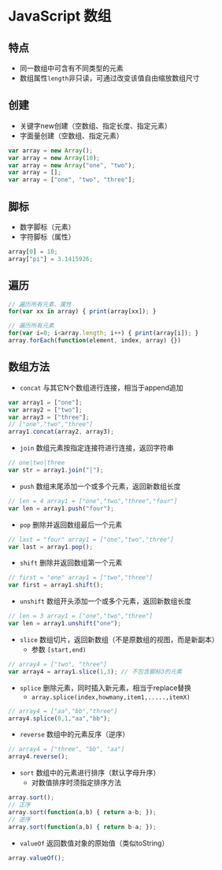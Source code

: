 # JavaScript 数组

## 特点

- 同一数组中可含有不同类型的元素
- 数组属性`length`非只读，可通过改变该值自由缩放数组尺寸

## 创建

- 关键字new创建（空数组、指定长度、指定元素）
- 字面量创建（空数组、指定元素）

```js
var array = new Array();
var array = new Array(10);
var array = new Array("one", "two");
var array = [];
var array = ["one", "two", "three"];
```

## 脚标

- 数字脚标（元素）
- 字符脚标（属性）

```js
array[0] = 10;
array["pi"] = 3.1415926;
```

## 遍历

```js
// 遍历所有元素、属性
for(var xx in array) { print(array[xx]); }

// 遍历所有元素
for(var i=0; i<array.length; i++) { print(array[i]); }
array.forEach(function(element, index, array) {})
```

## 数组方法

- `concat` 与其它N个数组进行连接，相当于append追加

```js
var array1 = ["one"];
var array2 = ["two"];
var array3 = ["three"];
// ["one","two","three"]
array1.concat(array2, array3);
```

- `join` 数组元素按指定连接符进行连接，返回字符串

```js
// one|two|three
var str = array1.join("|");
```

- `push` 数组末尾添加一个或多个元素，返回新数组长度

```js
// len = 4 array1 = ["one","two","three","four"]
var len = array1.push("four");
```

- `pop` 删除并返回数组最后一个元素

```js
// last = "four" array1 = ["one","two","three"]
var last = array1.pop();
```

- `shift` 删除并返回数组第一个元素

```js
// first = "one" array1 = ["two","three"]
var first = array1.shift();
```

- `unshift` 数组开头添加一个或多个元素，返回新数组长度

```js
// len = 3 array1 = ["one","two","three"]
var len = array1.unshift("one");
```

- `slice` 数组切片，返回新数组（不是原数组的视图，而是新副本）
  - 参数 `[start,end)`

```js
// array4 = ["two", "three"]
var array4 = array1.slice(1,3); // 不包含脚标3的元素
```

- `splice` 删除元素，同时插入新元素，相当于replace替换
  - `array.splice(index,howmany,item1,.....,itemX)`

```js
// array4 = ["aa","bb","three"]
array4.splice(0,1,"aa","bb");
```

- `reverse` 数组中的元素反序（逆序）

```js
// array4 = ["three", "bb", "aa"]
array4.reverse(); 
```

- `sort` 数组中的元素进行排序（默认字母升序）
  - 对数值排序时须指定排序方法

```js
array.sort();
// 正序
array.sort(function(a,b) { return a-b; });
// 逆序
array.sort(function(a,b) { return b-a; });
```

- `valueOf` 返回数值对象的原始值（类似toString）

```js
array.valueOf();
```
